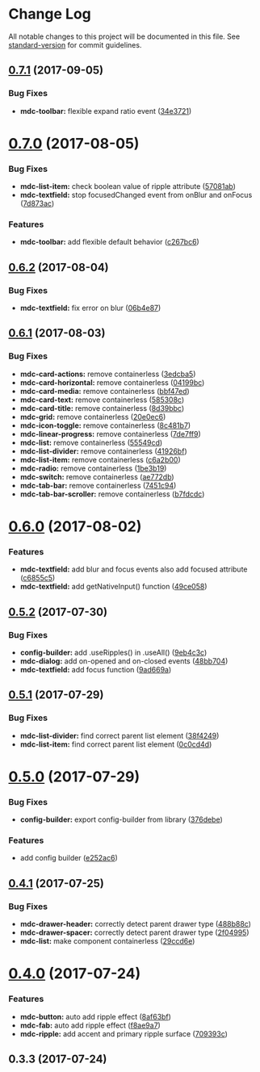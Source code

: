 # Change Log

All notable changes to this project will be documented in this file. See [standard-version](https://github.com/conventional-changelog/standard-version) for commit guidelines.

<a name="0.7.1"></a>
## [0.7.1](https://github.com/ullfis/aurelia-mdc-bridge/compare/0.7.0...0.7.1) (2017-09-05)


### Bug Fixes

* **mdc-toolbar:** flexible expand ratio event ([34e3721](https://github.com/ullfis/aurelia-mdc-bridge/commit/34e3721))



<a name="0.7.0"></a>
# [0.7.0](https://github.com/ullfis/aurelia-mdc-bridge/compare/0.6.2...0.7.0) (2017-08-05)


### Bug Fixes

* **mdc-list-item:** check boolean value of ripple attribute ([57081ab](https://github.com/ullfis/aurelia-mdc-bridge/commit/57081ab))
* **mdc-textfield:** stop focusedChanged event from onBlur and onFocus ([7d873ac](https://github.com/ullfis/aurelia-mdc-bridge/commit/7d873ac))


### Features

* **mdc-toolbar:** add flexible default behavior ([c267bc6](https://github.com/ullfis/aurelia-mdc-bridge/commit/c267bc6))



<a name="0.6.2"></a>
## [0.6.2](https://github.com/ullfis/aurelia-mdc-bridge/compare/0.6.1...0.6.2) (2017-08-04)


### Bug Fixes

* **mdc-textfield:** fix error on blur ([06b4e87](https://github.com/ullfis/aurelia-mdc-bridge/commit/06b4e87))



<a name="0.6.1"></a>
## [0.6.1](https://github.com/ullfis/aurelia-mdc-bridge/compare/0.6.0...0.6.1) (2017-08-03)


### Bug Fixes

* **mdc-card-actions:** remove containerless ([3edcba5](https://github.com/ullfis/aurelia-mdc-bridge/commit/3edcba5))
* **mdc-card-horizontal:** remove containerless ([04199bc](https://github.com/ullfis/aurelia-mdc-bridge/commit/04199bc))
* **mdc-card-media:** remove containerless ([bbf47ed](https://github.com/ullfis/aurelia-mdc-bridge/commit/bbf47ed))
* **mdc-card-text:** remove containerless ([585308c](https://github.com/ullfis/aurelia-mdc-bridge/commit/585308c))
* **mdc-card-title:** remove containerless ([8d39bbc](https://github.com/ullfis/aurelia-mdc-bridge/commit/8d39bbc))
* **mdc-grid:** remove containerless ([20e0ec6](https://github.com/ullfis/aurelia-mdc-bridge/commit/20e0ec6))
* **mdc-icon-toggle:** remove containerless ([8c481b7](https://github.com/ullfis/aurelia-mdc-bridge/commit/8c481b7))
* **mdc-linear-progress:** remove containerless ([7de7ff9](https://github.com/ullfis/aurelia-mdc-bridge/commit/7de7ff9))
* **mdc-list:** remove containerless ([55549cd](https://github.com/ullfis/aurelia-mdc-bridge/commit/55549cd))
* **mdc-list-divider:** remove containerless ([41926bf](https://github.com/ullfis/aurelia-mdc-bridge/commit/41926bf))
* **mdc-list-item:** remove containerless ([c6a2b00](https://github.com/ullfis/aurelia-mdc-bridge/commit/c6a2b00))
* **mdc-radio:** remove containerless ([1be3b19](https://github.com/ullfis/aurelia-mdc-bridge/commit/1be3b19))
* **mdc-switch:** remove containerless ([ae772db](https://github.com/ullfis/aurelia-mdc-bridge/commit/ae772db))
* **mdc-tab-bar:** remove containerless ([7451c94](https://github.com/ullfis/aurelia-mdc-bridge/commit/7451c94))
* **mdc-tab-bar-scroller:** remove containerless ([b7fdcdc](https://github.com/ullfis/aurelia-mdc-bridge/commit/b7fdcdc))



<a name="0.6.0"></a>
# [0.6.0](https://github.com/ullfis/aurelia-mdc-bridge/compare/0.5.2...0.6.0) (2017-08-02)


### Features

* **mdc-textfield:** add blur and focus events also add focused attribute ([c6855c5](https://github.com/ullfis/aurelia-mdc-bridge/commit/c6855c5))
* **mdc-textfield:** add getNativeInput() function ([49ce058](https://github.com/ullfis/aurelia-mdc-bridge/commit/49ce058))



<a name="0.5.2"></a>
## [0.5.2](https://github.com/ullfis/aurelia-mdc-bridge/compare/0.5.1...0.5.2) (2017-07-30)


### Bug Fixes

* **config-builder:** add .useRipples() in .useAll() ([9eb4c3c](https://github.com/ullfis/aurelia-mdc-bridge/commit/9eb4c3c))
* **mdc-dialog:** add on-opened and on-closed events ([48bb704](https://github.com/ullfis/aurelia-mdc-bridge/commit/48bb704))
* **mdc-textfield:** add focus function ([9ad669a](https://github.com/ullfis/aurelia-mdc-bridge/commit/9ad669a))



<a name="0.5.1"></a>
## [0.5.1](https://github.com/ullfis/aurelia-mdc-bridge/compare/0.5.0...0.5.1) (2017-07-29)


### Bug Fixes

* **mdc-list-divider:** find correct parent list element ([38f4249](https://github.com/ullfis/aurelia-mdc-bridge/commit/38f4249))
* **mdc-list-item:** find correct parent list element ([0c0cd4d](https://github.com/ullfis/aurelia-mdc-bridge/commit/0c0cd4d))



<a name="0.5.0"></a>
# [0.5.0](https://github.com/ullfis/aurelia-mdc-bridge/compare/0.4.1...0.5.0) (2017-07-29)


### Bug Fixes

* **config-builder:** export config-builder from library ([376debe](https://github.com/ullfis/aurelia-mdc-bridge/commit/376debe))


### Features

* add config builder ([e252ac6](https://github.com/ullfis/aurelia-mdc-bridge/commit/e252ac6))



<a name="0.4.1"></a>
## [0.4.1](https://github.com/ullfis/aurelia-mdc-bridge/compare/0.4.0...0.4.1) (2017-07-25)


### Bug Fixes

* **mdc-drawer-header:** correctly detect parent drawer type ([488b88c](https://github.com/ullfis/aurelia-mdc-bridge/commit/488b88c))
* **mdc-drawer-spacer:** correctly detect parent drawer type ([2f04995](https://github.com/ullfis/aurelia-mdc-bridge/commit/2f04995))
* **mdc-list:** make component containerless ([29ccd6e](https://github.com/ullfis/aurelia-mdc-bridge/commit/29ccd6e))



<a name="0.4.0"></a>
# [0.4.0](https://github.com/ullfis/aurelia-mdc-bridge/compare/0.3.3...0.4.0) (2017-07-24)


### Features

* **mdc-button:** auto add ripple effect ([8af63bf](https://github.com/ullfis/aurelia-mdc-bridge/commit/8af63bf))
* **mdc-fab:** auto add ripple effect ([f8ae9a7](https://github.com/ullfis/aurelia-mdc-bridge/commit/f8ae9a7))
* **mdc-ripple:** add accent and primary ripple surface ([709393c](https://github.com/ullfis/aurelia-mdc-bridge/commit/709393c))



<a name="0.3.3"></a>
## 0.3.3 (2017-07-24)
